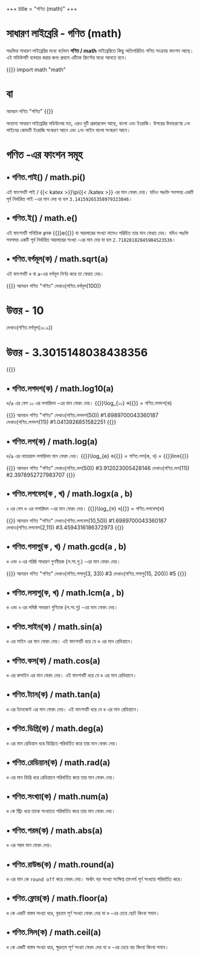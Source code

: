 +++
title = "গণিত (math)"
+++

# সাধারণ লাইব্রেরি - গণিত (math)

পঙক্তির সাধারণ লাইব্রেরির মধ্যে বর্তমান **গণিত / math** লাইব্রেরিতে কিছু অতিপরিচিত গণিত সংক্রান্ত ফাংশন আছে। এই মডিউলটি ব্যবহার করার জন্য প্রথমে এটিকে স্ক্রিপ্টের মধ্যে আনতে হবে।

{{<highlight python>}}
import math "math"
# বা
আনয়ন গণিত "গণিত"
{{</highlight>}}

অন্যান্য সাধারণ লাইব্রেরির মডিউলের মত, এরও দুটি প্রকারভেদ আছে, বাংলা এবং ইংরাজি। উপরের উদাহরণের ১নং লাইনের কোডটি ইংরাজি সংস্করণ আনে এবং ২নং লাইন বাংলা সংস্করণ আনে।

# গণিত -এর ফাংশন সমূহ

## • গণিত.পাই() / math.pi()

এই ফাংশনটি পাই / {{< katex >}}\pi{{< /katex >}} এর মান ফেরৎ দেয়। যদিও পঙক্তি সবসময় একটি পূর্ব নির্ধারিত পাই -এর মান দেয় যা হল `3.14159265358979323846`।

## • গণিত.ই() / math.e()
এই ফাংশনটি গনিতিক ধ্রুবক {{<katex>}}e{{</katex>}} যা অয়লারের সংখ্যা নামেও পরিচিত তার মান ফেরত দেয়। যদিও পঙক্তি সবসময় একটি পূর্ব নির্ধারিত অয়লারের সংখ্যা -এর মান দেয় যা হল `2.71828182845904523536`।

## • গণিত.বর্গমূল(ক) / math.sqrt(a)
এই ফাংশনটি `ক` বা `a`-এর বর্গমূল নির্ণয় করে তা ফেরত দেয়।

{{<highlight python>}}
আনয়ন গণিত "গণিত"
দেখাও(গণিত.বর্গমূল(100))
# উত্তর - 10
দেখাও(গণিত.বর্গমূল(১০.৯))
# উত্তর - 3.3015148038438356
{{</highlight>}}

## • গণিত.লগদশ(ক) / math.log10(a)
`ক`/`a` এর বেস ১০ এর লগারিদম -এর মান ফেরৎ দেয়। {{<katex>}}\log_{১০}  ক{{</katex>}} = গণিত.লগদশ(ক)

{{<highlight python>}}
আনয়ন গণিত "গণিত"
দেখাও(গণিত.লগদশ(50)) #1.6989700043360187
দেখাও(গণিত.লগদশ(11)) #1.0413926851582251
{{</highlight>}}

## • গণিত.লগ(ক) / math.log(a)
`ক`/`a` এর  ন্যাচারাল লগারিদম  মান ফেরৎ দেয়। {{<katex>}}\log_{e}  ক{{</katex>}} = গণিত.লগ(ক, খ) = {{<katex>}}lnক{{</katex>}}

{{<highlight python>}}
আনয়ন গণিত "গণিত"
দেখাও(গণিত.লগ(50)) #3.912023005428146
দেখাও(গণিত.লগ(11)) #2.3978952727983707
{{</highlight>}}

## • গণিত.লগবেস(ক , খ) / math.logx(a , b)
`খ` এর বেস `ক`  এর লগারিদম -এর মান ফেরৎ দেয়। {{<katex>}}\log_{ক}  খ{{</katex>}} = গণিত.লগবেস(ক)

{{<highlight python>}}
আনয়ন গণিত "গণিত"
দেখাও(গণিত.লগবেস(10,50)) #1.6989700043360187
দেখাও(গণিত.লগবেস(2,11)) #3.4594316186372973
{{</highlight>}}

## • গণিত.গসাগু(ক , খ) / math.gcd(a , b)
`ক` এবং `খ`  এর গরিষ্ঠ সাধারণ গুণনীয়ক (গ.সা.গু.) -এর মান ফেরৎ দেয়।

{{<highlight python>}}
আনয়ন গণিত "গণিত"
দেখাও(গণিত.গসাগু(3, 33))  #3
দেখাও(গণিত.গসাগু(15, 200)) #5
{{</highlight>}}

## • গণিত.লসাগু(ক, খ) / math.lcm(a , b)
`ক` এবং `খ` এর লঘিষ্ঠ সাধারণ গুণিতক (ল.সা.গু) -এর মান ফেরৎ দেয়।

## • গণিত.সাইন(ক) / math.sin(a)
`ক` এর সাইন এর মান ফেরৎ দেয়। এই ফাংশনটি ধরে যে `ক` এর মান রেডিয়ানে।

## • গণিত.কস(ক) / math.cos(a)
`ক` এর কসাইন এর মান ফেরৎ দেয়। এই ফাংশনটি ধরে যে `ক` এর মান রেডিয়ানে।

## • গণিত.ট্যান(ক) / math.tan(a)
`ক` এর  ট্যানজেন্ট এর মান ফেরৎ দেয়। এই ফাংশনটি ধরে যে `ক` এর মান রেডিয়ানে।

## • গণিত.ডিগ্রি(ক) / math.deg(a)
`ক` এর মান রেডিয়ান ধরে ডিগ্রিতে পরিবর্তিত করে তার মান ফেরৎ দেয়।

## • গণিত.রেডিয়ান(ক) / math.rad(a)
`ক` এর মান ডিগ্রি ধরে রেডিয়ানে পরিবর্তিত করে তার মান ফেরৎ দেয়।

## • গণিত.সংখ্যা(ক) / math.num(a)
`ক` কে স্ট্রিং ধরে তাকে সংখ্যাতে পরিবর্তিত করে তার মান ফেরৎ দেয়।

## • গণিত.পরম(ক) / math.abs(a)
`ক` এর পরম মান ফেরৎ দেয়।

## • গণিত.রাউন্ড(ক) / math.round(a)
`ক` এর মান কে `round off` করে ফেরৎ দেয়। অর্থাৎ বড় সংখ্যা সংক্ষিপ্ত তাৎপর্য পূর্ণ সংখ্যায় পরিবর্তিত করে।

## • গণিত.ফ্লোর(ক) / math.floor(a)
`ক` কে একটি বাস্তব সংখ্যা ধরে, বৃহত্তম পূর্ণ সংখ্যা ফেরৎ দেয় যা `ক` -এর চেয়ে ছোট কিংবা সমান।

## • গণিত.সিল(ক) / math.ceil(a)
`ক` কে একটি বাস্তব সংখ্যা ধরে, ক্ষুদ্রতম পূর্ণ সংখ্যা ফেরৎ দেয় যা `ক` -এর চেয়ে বড় কিংবা কিংবা সমান।
